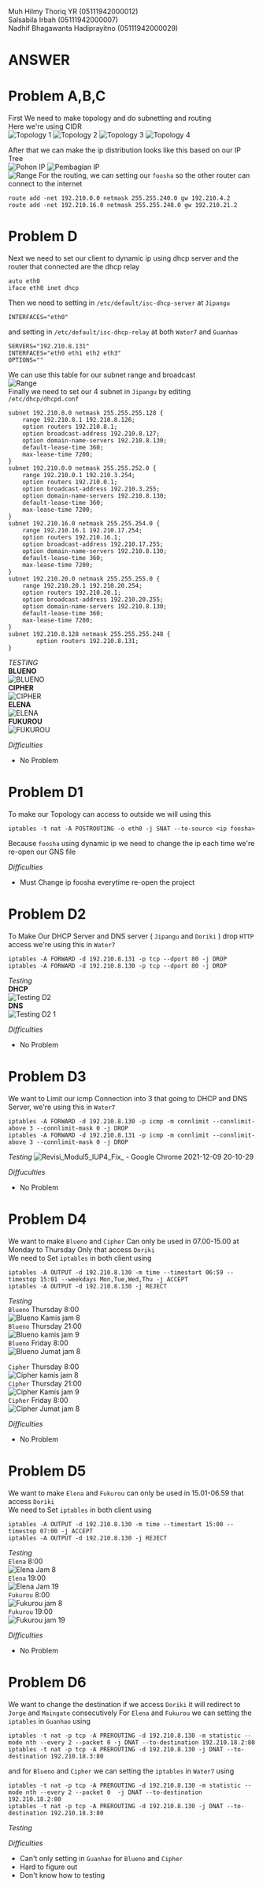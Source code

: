 Muh Hilmy Thoriq YR (05111942000012)<br>
Salsabila Irbah (05111942000007)<br>
Nadhif Bhagawanta Hadiprayitno (05111942000029)<br>

# ANSWER
# Problem A,B,C
First We need to make topology and do subnetting and routing<br>
Here we're using CIDR<br>
![Topology 1](https://user-images.githubusercontent.com/81411468/145398487-d9500632-c9de-4790-8f31-81d74e483a35.PNG)
![Topology 2](https://user-images.githubusercontent.com/81411468/145398494-a80a2c0d-00d3-4606-b3eb-2dba0be862c2.PNG)
![Topology 3](https://user-images.githubusercontent.com/81411468/145398499-4703017e-68d1-46fa-a423-fc5db29d2124.PNG)
![Topology 4](https://user-images.githubusercontent.com/81411468/145398507-00e27c75-364f-484a-ab34-5f84ef1bde99.PNG)<br>

After that we can make the ip distribution looks like this based on our IP Tree<br>
![Pohon IP](https://user-images.githubusercontent.com/81411468/145398755-3d284992-4602-4fe8-8451-fb89e8601c47.PNG)
![Pembagian IP](https://user-images.githubusercontent.com/81411468/145398698-733973a1-3854-4389-9828-92c807b417fc.PNG)<br>
![Range](https://user-images.githubusercontent.com/81411468/145409964-05b19921-0960-4310-b7d3-f2168bd39d69.PNG)
For the routing, we can setting our `foosha` so the other router can connect to the internet
```
route add -net 192.210.0.0 netmask 255.255.240.0 gw 192.210.4.2
route add -net 192.210.16.0 netmask 255.255.248.0 gw 192.210.21.2
```

# Problem D
Next we need to set our client to dynamic ip using dhcp server and the router that connected are the dhcp relay
```
auto eth0
iface eth0 inet dhcp
```

Then we need to setting in `/etc/default/isc-dhcp-server` at `Jipangu`
```
INTERFACES="eth0"
```

and setting in `/etc/default/isc-dhcp-relay` at both `Water7` and `Guanhao`
```
SERVERS="192.210.8.131"
INTERFACES="eth0 eth1 eth2 eth3"
OPTIONS=""
```
We can use this table for our subnet range and broadcast<br>
![Range](https://user-images.githubusercontent.com/81411468/145409937-cfe1e253-d514-4f08-ab0f-c79b21c79f58.PNG)<br>
Finally we need to set our 4 subnet in `Jipangu` by editing `/etc/dhcp/dhcpd.conf`
```
subnet 192.210.8.0 netmask 255.255.255.128 {
    range 192.210.8.1 192.210.8.126;
    option routers 192.210.8.1;
    option broadcast-address 192.210.8.127;
    option domain-name-servers 192.210.8.130;
    default-lease-time 360;
    max-lease-time 7200;
}
subnet 192.210.0.0 netmask 255.255.252.0 {
    range 192.210.0.1 192.210.3.254;
    option routers 192.210.0.1;
    option broadcast-address 192.210.3.255;
    option domain-name-servers 192.210.8.130;
    default-lease-time 360;
    max-lease-time 7200;
}
subnet 192.210.16.0 netmask 255.255.254.0 {
    range 192.210.16.1 192.210.17.254;
    option routers 192.210.16.1;
    option broadcast-address 192.210.17.255;
    option domain-name-servers 192.210.8.130;
    default-lease-time 360;
    max-lease-time 7200;
}
subnet 192.210.20.0 netmask 255.255.255.0 {
    range 192.210.20.1 192.210.20.254;
    option routers 192.210.20.1;
    option broadcast-address 192.210.20.255;
    option domain-name-servers 192.210.8.130;
    default-lease-time 360;
    max-lease-time 7200;
}
subnet 192.210.8.128 netmask 255.255.255.248 {
        option routers 192.210.8.131;
}
```
*TESTING*<br>
**BLUENO**<br>
![BLUENO](https://user-images.githubusercontent.com/81411468/145400481-6cfdc5b3-a598-4729-b975-cdcb0473a664.PNG)<br>
**CIPHER**<br>
![CIPHER](https://user-images.githubusercontent.com/81411468/145400489-8b5fd97d-a384-41bd-8107-5aa2e0cc84b0.PNG)<br>
**ELENA**<br>
![ELENA](https://user-images.githubusercontent.com/81411468/145400500-570fecdf-415e-4abd-8b2a-fe79b83ff1da.PNG)<br>
**FUKUROU**<br>
![FUKUROU](https://user-images.githubusercontent.com/81411468/145400517-a5626237-e35d-4434-9016-496eec9b1729.PNG)
<br>

*Difficulties*
- No Problem 

# Problem D1
To make our Topology can access to outside we will using this
```
iptables -t nat -A POSTROUTING -o eth0 -j SNAT --to-source <ip foosha>
```
Because `foosha` using dynamic ip we need to change the ip each time we're re-open our GNS file

*Difficulties*
- Must Change ip foosha everytime re-open the project

# Problem D2
To Make Our DHCP Server and DNS server ( `Jipangu` and `Doriki` ) drop `HTTP` access we're using this in `Water7`
```
iptables -A FORWARD -d 192.210.8.131 -p tcp --dport 80 -j DROP
iptables -A FORWARD -d 192.210.8.130 -p tcp --dport 80 -j DROP

```
*Testing*<br>
**DHCP**<br>
![Testing D2](https://user-images.githubusercontent.com/81411468/145401699-36bf9295-bc36-4410-a9eb-2efb234ac55e.PNG)<br>
**DNS**<br>
![Testing D2 1](https://user-images.githubusercontent.com/81411468/145401738-10f82d60-8bb0-4a92-92dc-25370b8ad189.PNG)<br>

*Difficulties*
- No Problem

# Problem D3
We want to Limit our icmp Connection into 3 that going to DHCP and DNS Server, we're using this in `Water7`
```
iptables -A FORWARD -d 192.210.8.130 -p icmp -m connlimit --connlimit-above 3 --connlimit-mask 0 -j DROP
iptables -A FORWARD -d 192.210.8.131 -p icmp -m connlimit --connlimit-above 3 --connlimit-mask 0 -j DROP
```

*Testing*
![Revisi_Modul5_IUP4_Fix_ - Google Chrome 2021-12-09 20-10-29](https://user-images.githubusercontent.com/81411468/145405298-00e4df2a-104f-48c5-ad80-06a74ad31e10.gif)

*Diffuculties*
- No Problem

# Problem D4
We want to make `Blueno` and `Cipher` Can only be used in 07.00-15.00 at Monday to Thursday Only that access `Doriki`<br>
We need to Set `iptables` in both client using
```
iptables -A OUTPUT -d 192.210.8.130 -m time --timestart 06:59 --timestop 15:01 --weekdays Mon,Tue,Wed,Thu -j ACCEPT
iptables -A OUTPUT -d 192.210.8.130 -j REJECT
```

*Testing*<br>
`Blueno` Thursday 8:00<br>
![Blueno Kamis jam 8](https://user-images.githubusercontent.com/81411468/145407272-c2476894-f34b-4d8e-b1d2-e0cce59f0f66.PNG)<br>
`Blueno` Thursday 21:00<br>
![Blueno kamis jam 9](https://user-images.githubusercontent.com/81411468/145407350-e612eccc-d655-4821-834a-696de9a21c1e.PNG)<br>
`Blueno` Friday 8:00<br>
![Blueno Jumat jam 8](https://user-images.githubusercontent.com/81411468/145407415-b4abd56a-e5bc-4f48-8f9a-ebb6c16c7c71.PNG)<br>

`Cipher` Thursday 8:00<br>
![Cipher kamis jam 8](https://user-images.githubusercontent.com/81411468/145407505-0bd17200-7496-484b-bf7f-92da5ddaf03c.PNG)<br>
`Cipher` Thursday 21:00<br>
![Cipher Kamis jam 9](https://user-images.githubusercontent.com/81411468/145407575-303c4102-4a11-4df8-bc09-6ad59057dcdc.PNG)<br>
`Cipher` Friday 8:00<br>
![Cipher Jumat jam 8](https://user-images.githubusercontent.com/81411468/145407590-3acb056c-9295-4456-b015-4baae964c330.PNG)<br>

*Difficulties*
- No Problem

# Problem D5
We want to make `Elena` and `Fukurou` can only be used in 15.01-06.59 that access `Doriki`<br>
We need to Set `iptables` in both client using
```
iptables -A OUTPUT -d 192.210.8.130 -m time --timestart 15:00 --timestop 07:00 -j ACCEPT
iptables -A OUTPUT -d 192.210.8.130 -j REJECT

```

*Testing*<br>
`Elena` 8:00<br>
![Elena Jam 8](https://user-images.githubusercontent.com/81411468/145407722-633d5163-b0c4-4846-bb9b-29238c7b7f85.PNG)<br>
`Elena` 19:00<br>
![Elena Jam 19](https://user-images.githubusercontent.com/81411468/145407756-f806dca6-2a72-4989-97c5-5bc0e05aebee.PNG)<br>
`Fukurou` 8:00<br>
![Fukurou jam 8](https://user-images.githubusercontent.com/81411468/145407872-bfbe51bc-943a-4016-9551-c137943444f8.PNG)<br>
`Fukurou` 19:00<br>
![Fukurou jam 19](https://user-images.githubusercontent.com/81411468/145407887-62861175-28f8-4aca-9123-2dd58b212ce8.PNG)<br>

*Difficulties*
- No Problem

# Problem D6
We want to change the destination if we access `Doriki` it will redirect to `Jorge` and `Maingate` consecutively
For `Elena` and `Fukurou` we can setting the `iptables` in `Guanhao` using
```
iptables -t nat -p tcp -A PREROUTING -d 192.210.8.130 -m statistic --mode nth --every 2 --packet 0 -j DNAT --to-destination 192.210.18.2:80
iptables -t nat -p tcp -A PREROUTING -d 192.210.8.130 -j DNAT --to-destination 192.210.18.3:80
```
and for `Blueno` and `Cipher` we can setting the `iptables` in `Water7` using
```
iptables -t nat -p tcp -A PREROUTING -d 192.210.8.130 -m statistic --mode nth --every 2 --packet 0  -j DNAT --to-destination 192.210.18.2:80 
iptables -t nat -p tcp -A PREROUTING -d 192.210.8.130 -j DNAT --to-destination 192.210.18.3:80 
```

*Testing*

*Difficulties*
- Can't only setting in `Guanhao` for `Blueno` and `Cipher`
- Hard to figure out 
- Don't know how to testing

